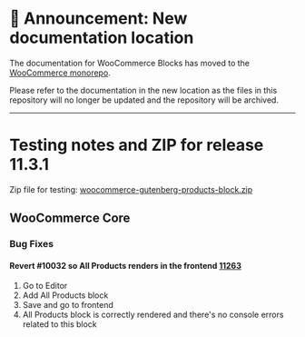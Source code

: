 # 📣 Announcement: New documentation location

The documentation for WooCommerce Blocks has moved to the [WooCommerce monorepo](https://github.com/woocommerce/woocommerce/tree/trunk/plugins/woocommerce-blocks/docs/).

Please refer to the documentation in the new location as the files in this repository will no longer be updated and the repository will be archived.

---

# Testing notes and ZIP for release 11.3.1

Zip file for testing: [woocommerce-gutenberg-products-block.zip](https://github.com/woocommerce/woocommerce-blocks/files/12920313/woocommerce-gutenberg-products-block.zip)

## WooCommerce Core

### Bug Fixes

#### Revert #10032 so All Products renders in the frontend [11263](https://github.com/woocommerce/woocommerce-blocks/pull/11263)

1. Go to Editor
2. Add All Products block
3. Save and go to frontend
4. All Products block is correctly rendered and there's no console errors related to this block
